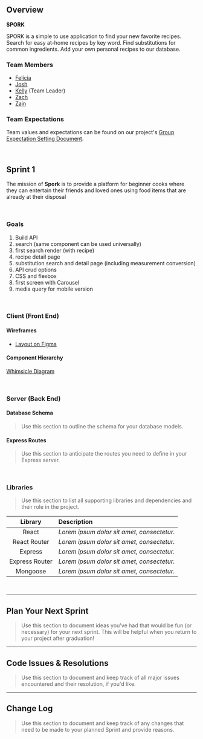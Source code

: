 ## Overview

**SPORK**

SPORK is a simple to use application to find your new favorite recipes. Search for easy at-home recipes by key word. Find substitutions for common ingredients. Add your own personal recipes to our database.

### Team Members

- [Felicia](https://github.com/felicia-csolak)
- [Josh](https://github.com/rizekj12)
- [Kelly](https://github.com/kellymakesstuff) (Team Leader)
- [Zach](https://github.com/zoobieloo88)
- [Zain](https://github.com/zainsattar18)

### Team Expectations
Team values and expectations can be found on our project's [Group Expectation Setting Document](https://github.com/kellymakesstuff/spork/blob/dev/planning.txt).

<br>

## Sprint 1

The mission of **Spork** is to provide a platform for beginner cooks where they can entertain their friends and loved ones using food items that are already at their disposal

<br>

### Goals

1. Build API
2. search (same component can be used universally)
3. first search render (with recipe)
4. recipe detail page 
5. substitution search and detail page (including measurement conversion)
6. API crud options
7. CSS and flexbox
8. first screen with Carousel
9. media query for mobile version

<br>

### Client (Front End)

#### Wireframes

- [Layout on Figma](https://www.figma.com/file/hMdGIyJqlrRW0IC76TyCpm/U3-P3?node-id=0%3A1)


#### Component Hierarchy

[Whimsicle Diagram](https://whimsical.com/9x14YF8QAC2EZWK9V22hWV)

<br>

### Server (Back End)

#### Database Schema

> Use this section to outline the schema for your database models.

#### Express Routes

> Use this section to anticipate the routes you need to define in your Express server.

<br>

### Libraries

> Use this section to list all supporting libraries and dependencies and their role in the project.

|    Library     | Description                                |
| :------------: | :----------------------------------------- |
|     React      | _Lorem ipsum dolor sit amet, consectetur._ |
|  React Router  | _Lorem ipsum dolor sit amet, consectetur._ |
|    Express     | _Lorem ipsum dolor sit amet, consectetur._ |
| Express Router | _Lorem ipsum dolor sit amet, consectetur._ |
|    Mongoose    | _Lorem ipsum dolor sit amet, consectetur._ |

<br>

***

## Plan Your Next Sprint

> Use this section to document ideas you've had that would be fun (or necessary) for your next sprint. This will be helpful when you return to your project after graduation!

***

## Code Issues & Resolutions

> Use this section to document and keep track of all major issues encountered and their resolution, if you'd like.

***

## Change Log

> Use this section to document and keep track of any changes that need to be made to your planned Sprint and provide reasons.

